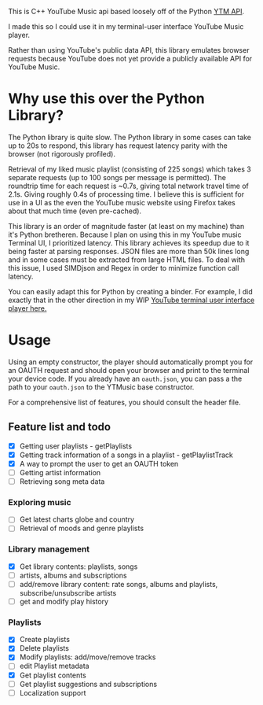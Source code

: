 This is C++ YouTube Music api based loosely off of the Python [YTM API](https://github.com/sigma67/ytmusicapi/tree/621584be3ca28d19667fc7c6353fab9ff09b7fa6).

I made this so I could use it in my terminal-user interface YouTube Music player.  

Rather than using YouTube's public data API, this library emulates browser requests because YouTube does not yet provide a publicly available API for YouTube Music.  

# Why use this over the Python Library?

The Python library is quite slow.  The Python library in some cases can take up to 20s to respond, this library has request latency parity with the browser (not rigorously profiled).

Retrieval of my liked music playlist (consisting of 225 songs) which takes 3 separate requests (up to 100 songs per message is permitted).  The roundtrip time for each request is ~0.7s, giving total network travel time of 2.1s.  Giving roughly 0.4s of processing time.  I believe this is sufficient for use in a UI as the even the YouTube music website using Firefox takes about that much time (even pre-cached).   

This library is an order of magnitude faster (at least on my machine) than it's Python bretheren.  Because I plan on using this in my YouTube music Terminal UI, I prioritized latency.  This library achieves its speedup due to it being faster at parsing responses.  JSON files are more than 50k lines long and in some cases must be extracted from large HTML files.  To deal with this issue, I used SIMDjson and Regex in order to minimize function call latency.  

You can easily adapt this for Python by creating a binder.  For example, I did exactly that in the other direction in my WIP [YouTube terminal user interface player here.](https://github.com/MarcoSin42/yay-tui/blob/7eba5eb558fd7451e7caf5912be83510d7612d86/src/py_wraps/python_wrappers.cpp)

# Usage

Using an empty constructor, the player should automatically prompt you for an OAUTH request and should open your browser and print to the terminal your device code.  If you already have an `oauth.json`, you can pass a the path to your `oauth.json` to the YTMusic base constructor.

For a comprehensive list of features, you should consult the header file.

## Feature list and todo

- [x] Getting user playlists - getPlaylists
- [x] Getting track information of a songs in a playlist - getPlaylistTrack
- [x] A way to prompt the user to get an OAUTH token
- [ ] Getting artist information
- [ ] Retrieving song meta data

### Exploring music
- [ ] Get latest charts globe and country
- [ ] Retrieval of moods and genre playlists

### Library management
- [x] Get library contents: playlists, songs
- [ ] artists, albums and subscriptions
- [ ] add/remove library content: rate songs, albums and playlists, subscribe/unsubscribe artists
- [ ] get and modify play history

### Playlists
- [x] Create playlists
- [x] Delete playlists
- [x] Modify playlists: add/move/remove tracks
- [ ] edit Playlist metadata
- [x] Get playlist contents
- [ ] Get playlist suggestions
and subscriptions
- [ ] Localization support
